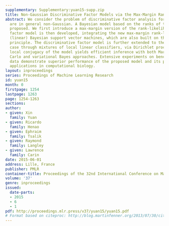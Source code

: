 ```yaml
---
supplementary: Supplementary:yuan15-supp.zip
title: Non-Gaussian Discriminative Factor Models via the Max-Margin Rank-Likelihood
abstract: We consider the problem of discriminative factor analysis for data that
  are in general non-Gaussian. A Bayesian model based on the ranks of the data is
  proposed. We first introduce a max-margin version of the rank-likelihood. A discriminative
  factor model is then developed, integrating the new max-margin rank-likelihood and
  (linear) Bayesian support vector machines, which are also built on the max-margin
  principle. The discriminative factor model is further extended to the nonlinear
  case through mixtures of local linear classifiers, via Dirichlet processes. Fully
  local conjugacy of the model yields efficient inference with both Markov Chain Monte
  Carlo and variational Bayes approaches. Extensive experiments on benchmark and real
  data demonstrate superior performance of the proposed model and its potential for
  applications in computational biology.
layout: inproceedings
series: Proceedings of Machine Learning Research
id: yuan15
month: 0
firstpage: 1254
lastpage: 1263
page: 1254-1263
sections: 
author:
- given: Xin
  family: Yuan
- given: Ricardo
  family: Henao
- given: Ephraim
  family: Tsalik
- given: Raymond
  family: Langley
- given: Lawrence
  family: Carin
date: 2015-06-01
address: Lille, France
publisher: PMLR
container-title: Proceedings of the 32nd International Conference on Machine Learning
volume: '37'
genre: inproceedings
issued:
  date-parts:
  - 2015
  - 6
  - 1
pdf: http://proceedings.mlr.press/v37/yuan15/yuan15.pdf
# Format based on citeproc: http://blog.martinfenner.org/2013/07/30/citeproc-yaml-for-bibliographies/
---
```

